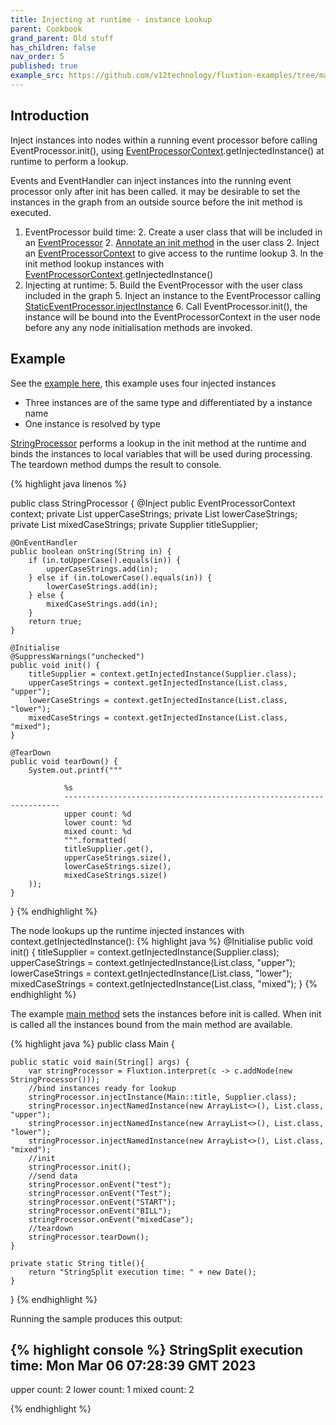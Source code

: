 ```yaml
---
title: Injecting at runtime - instance Lookup
parent: Cookbook
grand_parent: Old stuff
has_children: false
nav_order: 5
published: true
example_src: https://github.com/v12technology/fluxtion-examples/tree/main/cookbook/src/main/java/com/fluxtion/example/cookbook/inject/lookupinstance
---
```


## Introduction

Inject instances into nodes within a running event processor before calling EventProcessor.init(), using
[EventProcessorContext]({{site.fluxtion_src_runtime}}/EventProcessorContext.java).getInjectedInstance() at runtime to 
perform a lookup. 

Events and EventHandler can inject instances into the running event processor only after init has been called. 
it may be desirable to set the instances in the graph from an outside source before the init method is executed. 


1. EventProcessor build time:
   2. Create a user class that will be included in an [EventProcessor]({{site.EventProcessor_link}})
   2. [Annotate an init method]({{site.fluxtion_src_runtime}}/annotations/Initialise.java) in the user class 
   2. Inject an [EventProcessorContext]({{site.fluxtion_src_runtime}}/EventProcessorContext.java) to give access to the runtime lookup
   3. In the init method lookup instances with [EventProcessorContext]({{site.fluxtion_src_runtime}}/EventProcessorContext.java).getInjectedInstance()
4. Injecting at runtime:
   5. Build the EventProcessor with the user class included in the graph 
   5. Inject an instance to the EventProcessor calling [StaticEventProcessor.injectInstance]({{site.fluxtion_src_runtime}}/StaticEventProcessor.java#L106)
   6. Call EventProcessor.init(), the instance will be bound into the EventProcessorContext in the user node before any
   any node initialisation methods are invoked. 

## Example

See the [example here]({{page.example_src}}), this example uses four injected instances 
- Three instances are of the same type and differentiated by a instance name
- One instance is resolved by type


[StringProcessor]({{page.example_src}}/StringProcessor.java) performs a lookup in the init method at 
the runtime and binds the instances to local variables that will be used during processing. The teardown method dumps
the result to console.

{% highlight java linenos %}

public class StringProcessor {
@Inject
public EventProcessorContext context;
private List<String> upperCaseStrings;
private List<String> lowerCaseStrings;
private List<String> mixedCaseStrings;
private Supplier<String> titleSupplier;


    @OnEventHandler
    public boolean onString(String in) {
        if (in.toUpperCase().equals(in)) {
            upperCaseStrings.add(in);
        } else if (in.toLowerCase().equals(in)) {
            lowerCaseStrings.add(in);
        } else {
            mixedCaseStrings.add(in);
        }
        return true;
    }

    @Initialise
    @SuppressWarnings("unchecked")
    public void init() {
        titleSupplier = context.getInjectedInstance(Supplier.class);
        upperCaseStrings = context.getInjectedInstance(List.class, "upper");
        lowerCaseStrings = context.getInjectedInstance(List.class, "lower");
        mixedCaseStrings = context.getInjectedInstance(List.class, "mixed");
    }

    @TearDown
    public void tearDown() {
        System.out.printf("""
                
                %s
                ---------------------------------------------------------------------
                upper count: %d
                lower count: %d
                mixed count: %d
                """.formatted(
                titleSupplier.get(),
                upperCaseStrings.size(),
                lowerCaseStrings.size(),
                mixedCaseStrings.size()
        ));
    }
}
{% endhighlight %}

The node lookups up the runtime injected instances with context.getInjectedInstance():
{% highlight java %}
@Initialise
public void init() {
    titleSupplier = context.getInjectedInstance(Supplier.class);
    upperCaseStrings = context.getInjectedInstance(List.class, "upper");
    lowerCaseStrings = context.getInjectedInstance(List.class, "lower");
    mixedCaseStrings = context.getInjectedInstance(List.class, "mixed");
}
{% endhighlight %}

The example [main method]({{page.example_src}}/Main.java) sets the instances before init is called. When init is called
all the instances bound from the main method are available.

{% highlight java %}
public class Main {

    public static void main(String[] args) {
        var stringProcessor = Fluxtion.interpret(c -> c.addNode(new StringProcessor()));
        //bind instances ready for lookup
        stringProcessor.injectInstance(Main::title, Supplier.class);
        stringProcessor.injectNamedInstance(new ArrayList<>(), List.class, "upper");
        stringProcessor.injectNamedInstance(new ArrayList<>(), List.class, "lower");
        stringProcessor.injectNamedInstance(new ArrayList<>(), List.class, "mixed");
        //init
        stringProcessor.init();
        //send data
        stringProcessor.onEvent("test");
        stringProcessor.onEvent("Test");
        stringProcessor.onEvent("START");
        stringProcessor.onEvent("BILL");
        stringProcessor.onEvent("mixedCase");
        //teardown
        stringProcessor.tearDown();
    }

    private static String title(){
        return "StringSplit execution time: " + new Date();
    }
}
{% endhighlight %}


Running the sample produces this output:

{% highlight console %}
StringSplit execution time: Mon Mar 06 07:28:39 GMT 2023
---------------------------------------------------------------------
upper count: 2
lower count: 1
mixed count: 2

{% endhighlight %}






